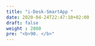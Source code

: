 ```yaml
---
title: "i-Desk-SmartApp "
date: 2020-04-24T22:47:10+02:00
draft: false
weight : 2800
pre: "<b>90. </b>"
---
```



